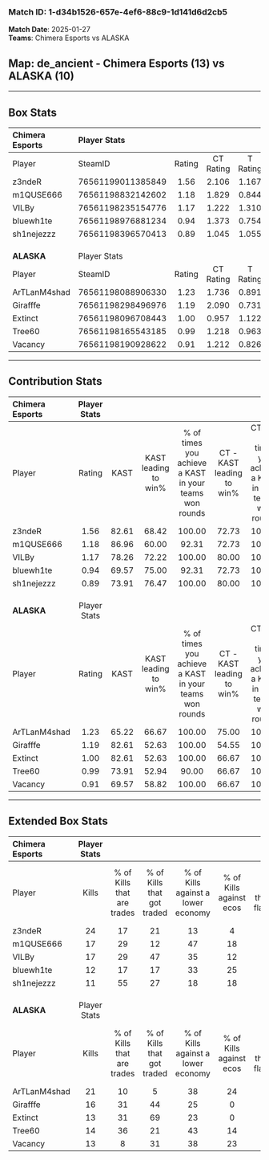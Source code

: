 ### Match ID: 1-d34b1526-657e-4ef6-88c9-1d141d6d2cb5  
**Match Date**: 2025-01-27  
**Teams**: Chimera Esports vs ALASKA  

## **Map**: de_ancient - Chimera Esports (13) vs ALASKA (10)  
---  

## Box Stats  

| **Chimera Esports** | Player Stats      |        |           |          |       |      |       |         |        |      |     |
| :- | :- | :-: | :-: | :-: | :-: | :-: | :-: | :-: | :-: | :-: | :-: |
| Player              | SteamID           | Rating | CT Rating | T Rating | KAST  | ADR  | Kills | Assists | Deaths | K/D  | HS% |
| z3ndeR              | 76561199011385849 |  1.56  |   2.106   |  1.167   | 82.61 | 95.7 |  24   |    3    |   14   | 1.71 | 29  |
| m1QUSE666           | 76561198832142602 |  1.18  |   1.829   |  0.844   | 86.96 | 66.3 |  17   |    7    |   17   | 1.00 | 52  |
| VILBy               | 76561198235154776 |  1.17  |   1.222   |  1.310   | 78.26 | 78.9 |  17   |    4    |   16   | 1.06 | 52  |
| bluewh1te           | 76561198976881234 |  0.94  |   1.373   |  0.754   | 69.57 | 80.8 |  12   |   12    |   17   | 0.71 | 41  |
| sh1nejezzz          | 76561198396570413 |  0.89  |   1.045   |  1.055   | 73.91 | 56.0 |  11   |    5    |   14   | 0.79 | 54  |
|                     |                   |        |           |          |       |      |       |         |        |      |     |
|                     |                   |        |           |          |       |      |       |         |        |      |     |
|                     |                   |        |           |          |       |      |       |         |        |      |     |
| **ALASKA**          | Player Stats      |        |           |          |       |      |       |         |        |      |     |
| Player              | SteamID           | Rating | CT Rating | T Rating | KAST  | ADR  | Kills | Assists | Deaths | K/D  | HS% |
| ArTLanM4shad        | 76561198088906330 |  1.23  |   1.736   |  0.891   | 65.22 | 64.4 |  21   |    4    |   14   | 1.50 | 28  |
| Girafffe            | 76561198298496976 |  1.19  |   2.090   |  0.731   | 82.61 | 89.3 |  16   |    8    |   17   | 0.94 | 75  |
| Extinct             | 76561198096708443 |  1.00  |   0.957   |  1.122   | 82.61 | 78.0 |  13   |    8    |   19   | 0.68 | 53  |
| Tree60              | 76561198165543185 |  0.99  |   1.218   |  0.963   | 73.91 | 62.4 |  14   |    3    |   15   | 0.93 | 71  |
| Vacancy             | 76561198190928622 |  0.91  |   1.212   |  0.826   | 69.57 | 67.2 |  13   |    7    |   17   | 0.76 | 61  |
---  

## Contribution Stats  

| **Chimera Esports** | Player Stats |       |                      |                                                        |                           |                                                             |                          |                                                            |
| :- | :-: | :-: | :-: | :-: | :-: | :-: | :-: | :-: |
| Player              |    Rating    | KAST  | KAST leading to win% | % of times you achieve a KAST in your teams won rounds | CT - KAST leading to win% | CT - % of times you achieve a KAST in your teams won rounds | T - KAST leading to win% | T - % of times you achieve a KAST in your teams won rounds |
| z3ndeR              |     1.56     | 82.61 |        68.42         |                         100.00                         |           72.73           |                           100.00                            |          62.50           |                           100.00                           |
| m1QUSE666           |     1.18     | 86.96 |        60.00         |                         92.31                          |           72.73           |                           100.00                            |          44.44           |                           80.00                            |
| VILBy               |     1.17     | 78.26 |        72.22         |                         100.00                         |           80.00           |                           100.00                            |          62.50           |                           100.00                           |
| bluewh1te           |     0.94     | 69.57 |        75.00         |                         92.31                          |           72.73           |                           100.00                            |          80.00           |                           80.00                            |
| sh1nejezzz          |     0.89     | 73.91 |        76.47         |                         100.00                         |           80.00           |                           100.00                            |          71.43           |                           100.00                           |
|                     |              |       |                      |                                                        |                           |                                                             |                          |                                                            |
|                     |              |       |                      |                                                        |                           |                                                             |                          |                                                            |
|                     |              |       |                      |                                                        |                           |                                                             |                          |                                                            |
| **ALASKA**          | Player Stats |       |                      |                                                        |                           |                                                             |                          |                                                            |
| Player              |    Rating    | KAST  | KAST leading to win% | % of times you achieve a KAST in your teams won rounds | CT - KAST leading to win% | CT - % of times you achieve a KAST in your teams won rounds | T - KAST leading to win% | T - % of times you achieve a KAST in your teams won rounds |
| ArTLanM4shad        |     1.23     | 65.22 |        66.67         |                         100.00                         |           75.00           |                           100.00                            |          57.14           |                           100.00                           |
| Girafffe            |     1.19     | 82.61 |        52.63         |                         100.00                         |           54.55           |                           100.00                            |          50.00           |                           100.00                           |
| Extinct             |     1.00     | 82.61 |        52.63         |                         100.00                         |           66.67           |                           100.00                            |          40.00           |                           100.00                           |
| Tree60              |     0.99     | 73.91 |        52.94         |                         90.00                          |           66.67           |                           100.00                            |          37.50           |                           75.00                            |
| Vacancy             |     0.91     | 69.57 |        58.82         |                         100.00                         |           66.67           |                           100.00                            |          50.00           |                           100.00                           |
---  

## Extended Box Stats  

| **Chimera Esports** | Player Stats |                            |                            |                                    |                         |                              |                                 |        |                             |                                     |                          |                               |                            |
| :- | :-: | :-: | :-: | :-: | :-: | :-: | :-: | :-: | :-: | :-: | :-: | :-: | :-: |
| Player              |    Kills     | % of Kills that are trades | % of Kills that got traded | % of Kills against a lower economy | % of Kills against ecos | % of Kills that are flawless | % of Kills that are close duels | Deaths | % of Deaths that get traded | % of Deaths against a lower economy | % of Deaths against ecos | % of Deaths that are flawless | % of Deaths that are close |
| z3ndeR              |      24      |             17             |             21             |                 13                 |            4            |              58              |                0                |   14   |             29              |                 14                  |            7             |              71               |             0              |
| m1QUSE666           |      17      |             29             |             12             |                 47                 |           18            |              71              |                0                |   17   |             41              |                 12                  |            6             |              53               |             12             |
| VILBy               |      17      |             29             |             47             |                 35                 |           12            |              53              |                0                |   16   |             25              |                 25                  |            13            |              63               |             0              |
| bluewh1te           |      12      |             17             |             17             |                 33                 |           25            |              42              |                8                |   17   |             35              |                 12                  |            6             |              59               |             6              |
| sh1nejezzz          |      11      |             55             |             27             |                 18                 |           18            |              73              |                9                |   14   |             21              |                  7                  |            0             |              64               |             7              |
|                     |              |                            |                            |                                    |                         |                              |                                 |        |                             |                                     |                          |                               |                            |
|                     |              |                            |                            |                                    |                         |                              |                                 |        |                             |                                     |                          |                               |                            |
|                     |              |                            |                            |                                    |                         |                              |                                 |        |                             |                                     |                          |                               |                            |
| **ALASKA**          | Player Stats |                            |                            |                                    |                         |                              |                                 |        |                             |                                     |                          |                               |                            |
| Player              |    Kills     | % of Kills that are trades | % of Kills that got traded | % of Kills against a lower economy | % of Kills against ecos | % of Kills that are flawless | % of Kills that are close duels | Deaths | % of Deaths that get traded | % of Deaths against a lower economy | % of Deaths against ecos | % of Deaths that are flawless | % of Deaths that are close |
| ArTLanM4shad        |      21      |             10             |             5              |                 38                 |           24            |              71              |                5                |   14   |             21              |                 14                  |            0             |              86               |             0              |
| Girafffe            |      16      |             31             |             44             |                 25                 |            0            |              63              |                0                |   17   |             47              |                 12                  |            0             |              47               |             0              |
| Extinct             |      13      |             31             |             69             |                 23                 |            0            |              54              |                8                |   19   |             11              |                 16                  |            0             |              58               |             0              |
| Tree60              |      14      |             36             |             21             |                 43                 |           14            |              57              |                0                |   15   |             27              |                 13                  |            0             |              47               |             7              |
| Vacancy             |      13      |             8              |             31             |                 38                 |           23            |              54              |               15                |   17   |             18              |                  6                  |            0             |              53               |             6              |
